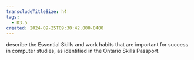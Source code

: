 ```yaml
---
transcludeTitleSize: h4
tags:
  - D3.5
created: 2024-09-25T09:30:42.000-0400
---
```

describe the Essential Skills and work habits that are important for success in computer studies, as identified in the Ontario Skills Passport.